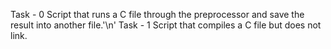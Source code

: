 Task - 0 Script that runs a C file through the preprocessor and save the result into another file.'\n'
Task - 1 Script that compiles a C file but does not link.
